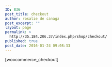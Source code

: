 ```yaml
---
ID: 836
post_title: checkout
author: rosalie de canaga
post_excerpt: ""
layout: page
permalink: >
  http://35.184.206.37/index.php/shop/checkout/
published: true
post_date: 2016-01-24 09:08:33
---
```

[woocommerce_checkout]